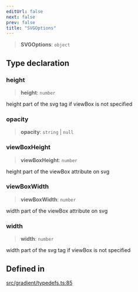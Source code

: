 ```yaml
---
editUrl: false
next: false
prev: false
title: "SVGOptions"
---
```


> **SVGOptions**: `object`

## Type declaration

### height

> **height**: `number`

height part of the svg tag if viewBox is not specified

### opacity

> **opacity**: `string` \| `null`

### viewBoxHeight

> **viewBoxHeight**: `number`

height part of the viewBox attribute on svg

### viewBoxWidth

> **viewBoxWidth**: `number`

width part of the viewBox attribute on svg

### width

> **width**: `number`

width part of the svg tag if viewBox is not specified

## Defined in

[src/gradient/typedefs.ts:85](https://github.com/fabricjs/fabric.js/blob/a0b4adf41e0a1fd81824114cedd4c32bfb8cac25/src/gradient/typedefs.ts#L85)
